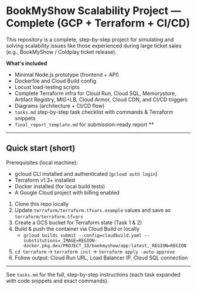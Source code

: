 # BookMyShow Scalability Project — Complete (GCP + Terraform + CI/CD) 

This repository is a complete, step-by-step project for simulating and solving scalability issues like those experienced during large ticket sales (e.g., BookMyShow / Coldplay ticket release).

**What's included**
- Minimal Node.js prototype (frontend + API)
- Dockerfile and Cloud Build config
- Locust load-testing scripts
- Complete Terraform infra for Cloud Run, Cloud SQL, Memorystore, Artifact Registry, MIG+LB, Cloud Armor, Cloud CDN, and CI/CD triggers
- Diagrams (architecture + CI/CD flow)
- `tasks.md` step-by-step task checklist with commands & Terraform snippets
- `final_report_template.md` for submission-ready report
**
---

## Quick start (short)

Prerequisites (local machine):
- gcloud CLI installed and authenticated (`gcloud auth login`)
- Terraform v1.3+ installed
- Docker installed (for local build tests)
- A Google Cloud project with billing enabled

1. Clone this repo locally
2. Update `terraform/terraform.tfvars.example` values and save as `terraform/terraform.tfvars`
3. Create a GCS bucket for Terraform state (Task 1 & 2)
4. Build & push the container via Cloud Build or locally
   - `gcloud builds submit --config=cloudbuild.yaml --substitutions=_IMAGE=REGION-docker.pkg.dev/PROJECT_ID/bookmyshow/app:latest,_REGION=REGION`
5. `cd terraform` → `terraform init` → `terraform apply -auto-approve`
6. Follow output: Cloud Run URL, Load Balancer IP, Cloud SQL connection

---
See `tasks.md` for the full, step-by-step instructions (each task expanded with code snippets and exact commands).

